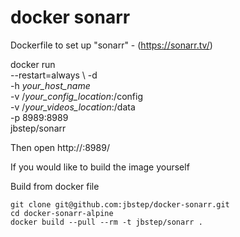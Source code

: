 # docker sonarr

Dockerfile to set up "sonarr" - (https://sonarr.tv/)

docker run \
    --restart=always \ 
    -d \
    -h *your_host_name* \
    -v /*your_config_location*:/config  \
    -v /*your_videos_location*:/data\
     -p 8989:8989 \
     jbstep/sonarr
     
Then open http://<server>:8989/

If you would like to build the image yourself

Build from docker file

```
git clone git@github.com:jbstep/docker-sonarr.git
cd docker-sonarr-alpine
docker build --pull --rm -t jbstep/sonarr .
```

